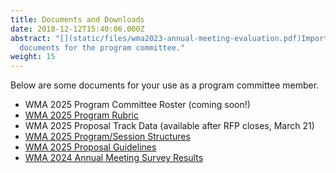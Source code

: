 ```yaml
---
title: Documents and Downloads
date: 2018-12-12T15:40:06.000Z
abstract: "[](static/files/wma2023-annual-meeting-evaluation.pdf)Important
  documents for the program committee."
weight: 15
---
```

Below are some documents for your use as a program committee member.

* WM﻿A 2025 Program Committee Roster (coming soon!)
* [WMA 2025 Program Rubric](https://pc.westmuse.org/files/wma-2024-program-rubric.docx)
* WMA 2025 Proposal Track Data (available after RFP closes, March 21)
* [W﻿MA 2025 Program/Session Structures](https://pc.westmuse.org/files/wma2024_session_structures.docx)
* [W﻿MA 2025 Proposal Guidelines](https://pc.westmuse.org/files/request-for-proposals_guidelines_25.pdf)
* ﻿[WMA 2024 Annual Meeting Survey Result﻿s](https://pc.westmuse.org/files/wma2024-annual-meeting-evaluation.pdf)